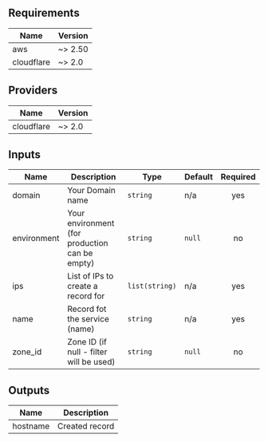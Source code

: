 ## Requirements

| Name | Version |
|------|---------|
| aws | ~> 2.50 |
| cloudflare | ~> 2.0 |

## Providers

| Name | Version |
|------|---------|
| cloudflare | ~> 2.0 |

## Inputs

| Name | Description | Type | Default | Required |
|------|-------------|------|---------|:--------:|
| domain | Your Domain name | `string` | n/a | yes |
| environment | Your environment (for production can be empty) | `string` | `null` | no |
| ips | List of IPs to create a record for | `list(string)` | n/a | yes |
| name | Record fot the service (name) | `string` | n/a | yes |
| zone\_id | Zone ID (if null - filter will be used) | `string` | `null` | no |

## Outputs

| Name | Description |
|------|-------------|
| hostname | Created record |

